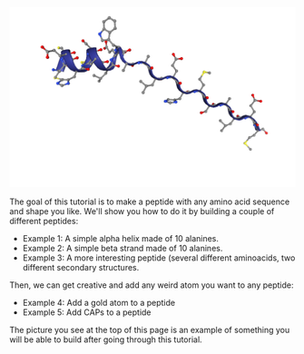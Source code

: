 ![alt text](https://github.com/MoMS-MMSB/How-to-build-peptides/blob/main/peptide.png)

The goal of this tutorial is to make a peptide with any amino acid sequence and shape you like. We'll show you how to do it by building a couple of different peptides:

* Example 1: A simple alpha helix made of 10 alanines.
* Example 2: A simple beta strand made of 10 alanines.
* Example 3: A more interesting peptide (several different aminoacids, two different secondary structures.

Then, we can get creative and add any weird atom you want to any peptide:

* Example 4: Add a gold atom to a peptide
* Example 5: Add CAPs to a peptide

The picture you see at the top of this page is an example of something you will be able to build after going through this tutorial.
